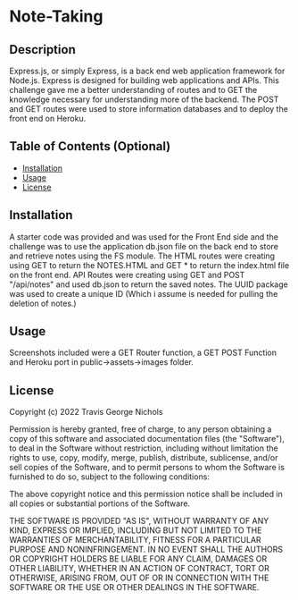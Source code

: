 # Note-Taking

## Description

Express.js, or simply Express, is a back end web application framework for Node.js. Express is designed for building web applications and APIs. This challenge gave me a better understanding of routes and to GET the knowledge necessary for understanding more of the backend. The POST and GET routes were used to store information databases and to deploy the front end on Heroku. 

## Table of Contents (Optional)


- [Installation](#installation) 
- [Usage](#usage)
- [License](#license)



## Installation


A starter code was provided and was used for the Front End side and the challenge was to use the application db.json file on the back end to store and retrieve notes using the FS module. The HTML routes were creating using GET to return the NOTES.HTML and GET * to return the index.html file on the front end. API Routes were creating using GET and POST "/api/notes" and used db.json to return the saved notes. The UUID package was used to create a unique ID (Which i assume is needed for pulling the deletion of notes.)


## Usage

Screenshots included were a GET Router function, a GET POST Function and Heroku port in public->assets->images folder.



## License

Copyright (c) 2022 Travis George Nichols

Permission is hereby granted, free of charge, to any person obtaining a copy
of this software and associated documentation files (the "Software"), to deal
in the Software without restriction, including without limitation the rights
to use, copy, modify, merge, publish, distribute, sublicense, and/or sell
copies of the Software, and to permit persons to whom the Software is
furnished to do so, subject to the following conditions:

The above copyright notice and this permission notice shall be included in all
copies or substantial portions of the Software.

THE SOFTWARE IS PROVIDED "AS IS", WITHOUT WARRANTY OF ANY KIND, EXPRESS OR
IMPLIED, INCLUDING BUT NOT LIMITED TO THE WARRANTIES OF MERCHANTABILITY,
FITNESS FOR A PARTICULAR PURPOSE AND NONINFRINGEMENT. IN NO EVENT SHALL THE
AUTHORS OR COPYRIGHT HOLDERS BE LIABLE FOR ANY CLAIM, DAMAGES OR OTHER
LIABILITY, WHETHER IN AN ACTION OF CONTRACT, TORT OR OTHERWISE, ARISING FROM,
OUT OF OR IN CONNECTION WITH THE SOFTWARE OR THE USE OR OTHER DEALINGS IN THE
SOFTWARE.


